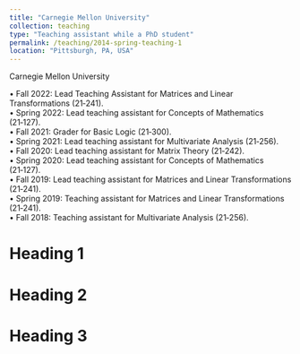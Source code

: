 ```yaml
---
title: "Carnegie Mellon University"
collection: teaching
type: "Teaching assistant while a PhD student"
permalink: /teaching/2014-spring-teaching-1
location: "Pittsburgh, PA, USA"
---
```


Carnegie Mellon University  

•   Fall 2022:   Lead Teaching Assistant for Matrices and Linear Transformations (21‑241).  
•   Spring 2022:   Lead teaching assistant for Concepts of Mathematics (21‑127).  
•   Fall 2021:   Grader for Basic Logic (21‑300).  
•   Spring 2021:   Lead teaching assistant for Multivariate Analysis (21‑256).  
•   Fall 2020:   Lead teaching assistant for Matrix Theory (21‑242).  
•   Spring 2020:   Lead teaching assistant for Concepts of Mathematics (21‑127).  
•   Fall 2019:   Lead teaching assistant for Matrices and Linear Transformations (21‑241).  
•   Spring 2019:   Teaching assistant for Matrices and Linear Transformations (21‑241).  
•   Fall 2018:   Teaching assistant for Multivariate Analysis (21‑256).  

Heading 1
======

Heading 2
======

Heading 3
======
